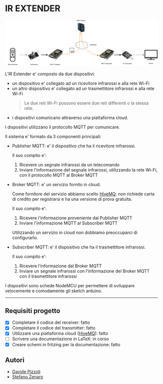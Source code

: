 # IR EXTENDER

![](docs/assets/ir_extender.svg)

L'IR Extender e' composto da due dispositivi:
* un dispositivo e' collegato ad un ricevitore infrarossi e alla rete Wi-Fi
* un altro dispositivo e' collegato ad un trasmettitore infrarossi e alla rete Wi-Fi
    > Le due reti Wi-Fi possono essere due reti differenti o la stessa rete.
* i dispositivi comunicano attraverso una piattaforma cloud.

I dispositivi utilizzano il protocollo MQTT per comunicare.

Il sistema e' formato da 3 componenti principali:
* Publisher MQTT: e' il dispositivo che ha il ricevitore infrarossi. 

    Il suo compito e':
    1. Ricevere un segnale infrarossi da un telecomando
    2. Inviare l'informazione del segnale infrarossi, utilizzando la rete Wi-Fi, con il protocollo MQTT al Broker MQTT

* Broker MQTT: e' un servizio fornito in cloud.

    Come fornitore del servizio abbiamo scelto [HiveMQ](https://www.hivemq.com/): non richiede carta di credito per registrarsi e ha una versione di prova gratuita.

    Il suo compito e':
    1. Ricevere l'informazione proveniente dal Publisher MQTT
    2. Inviare l'informazione MQTT al Subscriber MQTT

    Utilizzando un servizio in cloud non dobbiamo preoccuparci di configurarlo.

* Subscriber MQTT: e' il dispositivo che ha il trasmettitore infrarossi.

    Il suo compito e':
    1. Ricevere l'informazione dal Broker MQTT
    2. Inviare un segnale infrarossi con l'informazione del Broker MQTT con il trasmettitore infrarossi

I dispositivi sono schede NodeMCU per permettere di sviluppare velocemente e comodamente gli sketch arduino.

---

## Requisiti progetto

* [X] Completare il codice del receiver: fatto
* [X] Completare il codice del transmitter: fatto
* [X] Utilizzare una piattaforma cloud ([HiveMQ](https://www.hivemq.com/)): fatto
* [ ] Scrivere una documentazione in LaTeX: in corso
* [X] Creare schemi in fritzing per la documentazione: fatto

## Autori

- [Davide Pizzoli](https://github.com/pizidavi)
- [Stefano Zenaro](https://github.com/mario33881)
